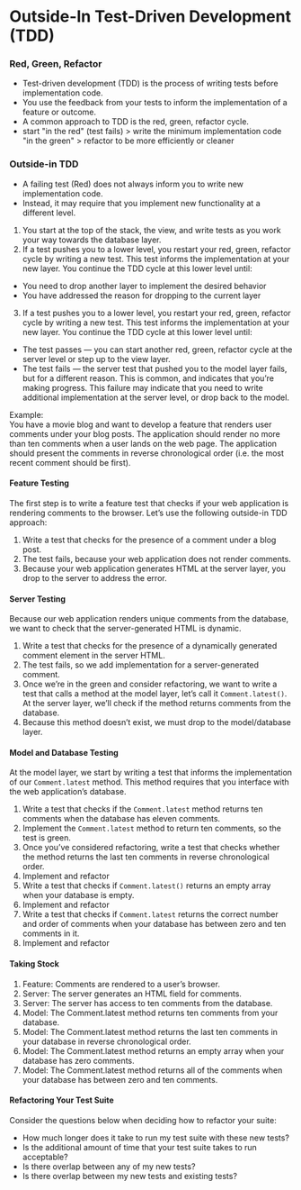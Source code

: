 # Outside-In Test-Driven Development (TDD)
### Red, Green, Refactor
- Test-driven development (TDD) is the process of writing tests before implementation code.
- You use the feedback from your tests to inform the implementation of a feature or outcome.
- A common approach to TDD is the red, green, refactor cycle.
- start "in the red" (test fails) > write the minimum implementation code "in the green" > refactor to be more efficiently or cleaner

### Outside-in TDD
 - A failing test (Red) does not always inform you to write new implementation code. 
 - Instead, it may require that you implement new functionality at a different level.

1. You start at the top of the stack, the view, and write tests as you work your way towards the database layer.
2. If a test pushes you to a lower level, you restart your red, green, refactor cycle by writing a new test. This test informs the implementation at your new layer. You continue the TDD cycle at this lower level until:
  - You need to drop another layer to implement the desired behavior
  - You have addressed the reason for dropping to the current layer
3. If a test pushes you to a lower level, you restart your red, green, refactor cycle by writing a new test. This test informs the implementation at your new layer. You continue the TDD cycle at this lower level until:
- The test passes — you can start another red, green, refactor cycle at the server level or step up to the view layer.
- The test fails — the server test that pushed you to the model layer fails, but for a different reason. This is common, and indicates that you’re making progress. This failure may indicate that you need to write additional implementation at the server level, or drop back to the model.

Example: <br>
You have a movie blog and want to develop a feature that renders user comments under your blog posts. The application should render no more than ten comments when a user lands on the web page. The application should present the comments in reverse chronological order (i.e. the most recent comment should be first).

#### Feature Testing
The first step is to write a feature test that checks if your web application is rendering comments to the browser. Let’s use the following outside-in TDD approach:
1. Write a test that checks for the presence of a comment under a blog post.
2. The test fails, because your web application does not render comments.
3. Because your web application generates HTML at the server layer, you drop to the server to address the error.

#### Server Testing
Because our web application renders unique comments from the database, we want to check that the server-generated HTML is dynamic.
1. Write a test that checks for the presence of a dynamically generated comment element in the server HTML.
2. The test fails, so we add implementation for a server-generated comment.
3. Once we’re in the green and consider refactoring, we want to write a test that calls a method at the model layer, let’s call it `Comment.latest()`. At the server layer, we’ll check if the method returns comments from the database.
4. Because this method doesn’t exist, we must drop to the model/database layer.

#### Model and Database Testing
At the model layer, we start by writing a test that informs the implementation of our `Comment.latest` method. This method requires that you interface with the web application’s database.
1. Write a test that checks if the `Comment.latest` method returns ten comments when the database has eleven comments.
2. Implement the `Comment.latest` method to return ten comments, so the test is green.
3. Once you’ve considered refactoring, write a test that checks whether the method returns the last ten comments in reverse chronological order.
4. Implement and refactor
5. Write a test that checks if `Comment.latest()` returns an empty array when your database is empty.
6. Implement and refactor
7. Write a test that checks if `Comment.latest` returns the correct number and order of comments when your database has between zero and ten comments in it.
8. Implement and refactor

#### Taking Stock
1. Feature: Comments are rendered to a user’s browser.
2. Server: The server generates an HTML field for comments.
3. Server: The server has access to ten comments from the database.
4. Model: The Comment.latest method returns ten comments from your database.
5. Model: The Comment.latest method returns the last ten comments in your database in reverse chronological order.
6. Model: The Comment.latest method returns an empty array when your database has zero comments.
7. Model: The Comment.latest method returns all of the comments when your database has between zero and ten comments.

#### Refactoring Your Test Suite
Consider the questions below when deciding how to refactor your suite:
- How much longer does it take to run my test suite with these new tests?
- Is the additional amount of time that your test suite takes to run acceptable?
- Is there overlap between any of my new tests?
- Is there overlap between my new tests and existing tests?
